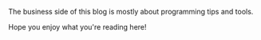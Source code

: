 The business side of this blog is mostly about programming tips and tools.

Hope you enjoy what you're reading here!
